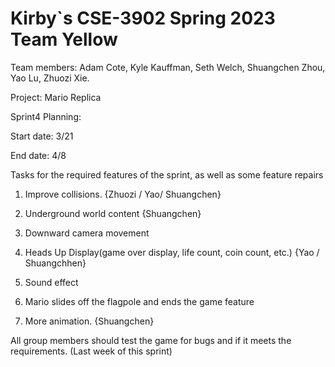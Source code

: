 # Kirby`s CSE-3902 Spring 2023 Team Yellow

Team members: Adam Cote, Kyle Kauffman, Seth Welch, Shuangchen Zhou, Yao Lu, Zhuozi Xie.

Project: Mario Replica

Sprint4 Planning:

Start date: 3/21

End date: 4/8

Tasks for the required features of the sprint, as well as some feature repairs

1. Improve collisions. {Zhuozi / Yao/ Shuangchen}

2. Underground world content {Shuangchen}

3. Downward camera movement

4. Heads Up Display(game over display, life count, coin count, etc.) {Yao / Shuangchhen}

5. Sound effect

6. Mario slides off the flagpole and ends the game feature

8. More animation. {Shuangchen}

All group members should test the game for bugs and if it meets the requirements. (Last week of this sprint)
